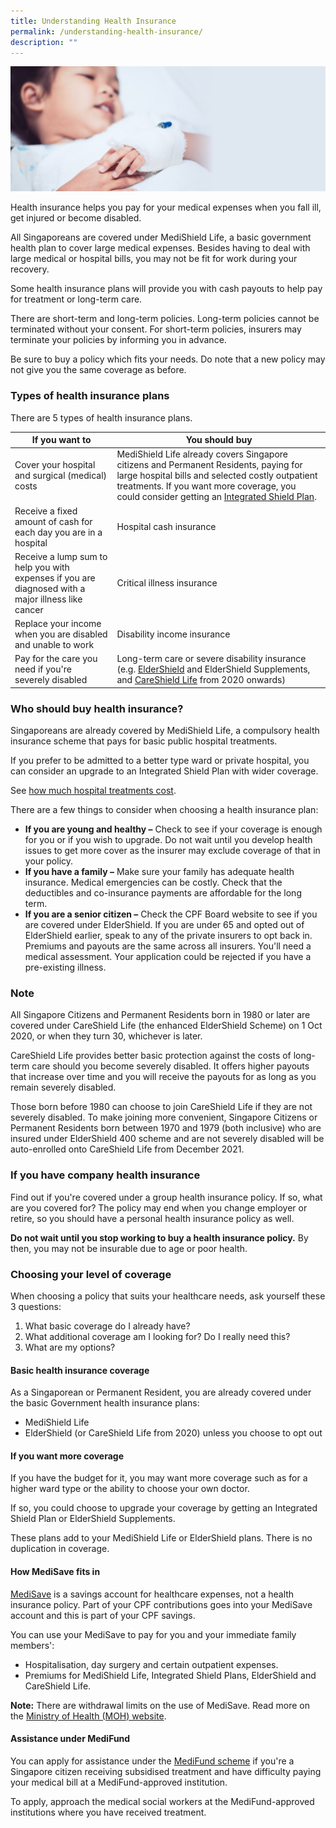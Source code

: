 ```yaml
---
title: Understanding Health Insurance
permalink: /understanding-health-insurance/
description: ""
---
```

![](/images/Are%20You%20Planning%20Your%20Finances/understanding-health-insurance.jfif)

Health insurance helps you pay for your medical expenses when you fall ill, get injured or become disabled. 

All Singaporeans are covered under MediShield Life, a basic government health plan to cover large medical expenses. Besides having to deal with large medical or hospital bills, you may not be fit for work during your recovery.

Some health insurance plans will provide you with cash payouts to help pay for treatment or long-term care.

There are short-term and long-term policies. Long-term policies cannot be terminated without your consent. For short-term policies, insurers may terminate your policies by informing you in advance.

Be sure to buy a policy which fits your needs. Do note that a new policy may not give you the same coverage as before.

### Types of health insurance plans

There are 5 types of health insurance plans. 

| If you want to | You should buy |
| ------ | ------ |
| Cover your hospital and surgical (medical) costs | MediShield Life already covers Singapore citizens and Permanent Residents, paying for large hospital bills and selected costly outpatient treatments. If you want more coverage, you could consider getting an [Integrated Shield Plan](https://www.moh.gov.sg/cost-financing/healthcare-schemes-subsidies/medishield-life/about-integrated-shield-plans). |
| Receive a fixed amount of cash for each day you are in a hospital | Hospital cash insurance |
| Receive a lump sum to help you with expenses if you are diagnosed with a major illness like cancer | Critical illness insurance |
| Replace your income when you are disabled and unable to work | Disability income insurance |
Pay for the care you need if you're severely disabled | Long-term care or severe disability insurance (e.g. [ElderShield](http://www.careshieldlife.gov.sg/eldershield/about-eldershield.html) and ElderShield Supplements, and [CareShield Life](http://www.careshieldlife.gov.sg/) from 2020 onwards) |

### Who should buy health insurance?

Singaporeans are already covered by MediShield Life, a compulsory health insurance scheme that pays for basic public hospital treatments.

If you prefer to be admitted to a better type ward or private hospital, you can consider an upgrade to an Integrated Shield Plan with wider coverage.

See [how much hospital treatments cost](https://www.moh.gov.sg/cost-financing/bill-estimator).

There are a few things to consider when choosing a health insurance plan:

*   **If you are young and healthy –** Check to see if your coverage is enough for you or if you wish to upgrade. Do not wait until you develop health issues to get more cover as the insurer may exclude coverage of that in your policy.
*   **If you have a family –** Make sure your family has adequate health insurance. Medical emergencies can be costly. Check that the deductibles and co-insurance payments are affordable for the long term.
*   **If you are a senior citizen –** Check the CPF Board website to see if you are covered under ElderShield. If you are under 65 and opted out of ElderShield earlier, speak to any of the private insurers to opt back in. Premiums and payouts are the same across all insurers. You'll need a medical assessment. Your application could be rejected if you have a pre-existing illness.

### Note

All Singapore Citizens and Permanent Residents born in 1980 or later are covered under CareShield Life (the enhanced ElderShield Scheme) on 1 Oct 2020, or when they turn 30, whichever is later.

CareShield Life provides better basic protection against the costs of long-term care should you become severely disabled. It offers higher payouts that increase over time and you will receive the payouts for as long as you remain severely disabled.

Those born before 1980 can choose to join CareShield Life if they are not severely disabled. To make joining more convenient, Singapore Citizens or Permanent Residents born between 1970 and 1979 (both inclusive) who are insured under ElderShield 400 scheme and are not severely disabled will be auto-enrolled onto CareShield Life from December 2021.

### If you have company health insurance

Find out if you're covered under a group health insurance policy. If so, what are you covered for? The policy may end when you change employer or retire, so you should have a personal health insurance policy as well.

**Do not wait until you stop working to buy a health insurance policy.** By then, you may not be insurable due to age or poor health.

### Choosing your level of coverage

When choosing a policy that suits your healthcare needs, ask yourself these 3 questions:

1.  What basic coverage do I already have?
2.  What additional coverage am I looking for? Do I really need this?
3.  What are my options?

#### Basic health insurance coverage

As a Singaporean or Permanent Resident, you are already covered under the basic Government health insurance plans:

*   MediShield Life
*   ElderShield (or CareShield Life from 2020) unless you choose to opt out

#### If you want more coverage

If you have the budget for it, you may want more coverage such as for a higher ward type or the ability to choose your own doctor.

If so, you could choose to upgrade your coverage by getting an Integrated Shield Plan or ElderShield Supplements.

These plans add to your MediShield Life or ElderShield plans. There is no duplication in coverage.

#### How MediSave fits in

[MediSave](https://www.cpf.gov.sg/member/healthcare-financing/using-your-medisave-savings) is a savings account for healthcare expenses, not a health insurance policy. Part of your CPF contributions goes into your MediSave account and this is part of your CPF savings.

You can use your MediSave to pay for you and your immediate family members':

*   Hospitalisation, day surgery and certain outpatient expenses.
*   Premiums for MediShield Life, Integrated Shield Plans, ElderShield and CareShield Life.

**Note:** There are withdrawal limits on the use of MediSave. Read more on the [Ministry of Health (MOH) website](https://www.moh.gov.sg/cost-financing/healthcare-schemes-subsidies/medisave).

#### Assistance under MediFund

You can apply for assistance under the [MediFund scheme](https://www.moh.gov.sg/cost-financing/healthcare-schemes-subsidies/medifund) if you're a Singapore citizen receiving subsidised treatment and have difficulty paying your medical bill at a MediFund-approved institution.

To apply, approach the medical social workers at the MediFund-approved institutions where you have received treatment.

